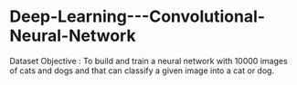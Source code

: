 # Deep-Learning---Convolutional-Neural-Network

Dataset Objective : To build and train a neural network with 10000 images of cats and dogs and that can classify a given image into a cat or dog.
